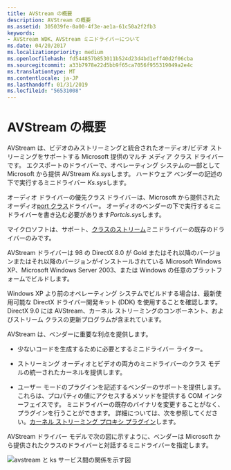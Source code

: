 ```yaml
---
title: AVStream の概要
description: AVStream の概要
ms.assetid: 305039fe-0a00-4f3e-ae1a-61c50a2f2fb3
keywords:
- AVStream WDK、AVStream ミニドライバーについて
ms.date: 04/20/2017
ms.localizationpriority: medium
ms.openlocfilehash: fd544857b853011b524d23d4bd1eff40d2f06cba
ms.sourcegitcommit: a33b7978e22d5bb9f65ca7056f955319049a2e4c
ms.translationtype: MT
ms.contentlocale: ja-JP
ms.lasthandoff: 01/31/2019
ms.locfileid: "56531008"
---
```

# <a name="avstream-overview"></a>AVStream の概要





AVStream は、ビデオのみストリーミングと統合されたオーディオ/ビデオ ストリーミングをサポートする Microsoft 提供のマルチ メディア クラス ドライバーです。 エクスポートのドライバーで、オペレーティング システムの一部として Microsoft から提供 AVStream *Ks.sys*します。 ハードウェア ベンダーの記述の下で実行するミニドライバー *Ks.sys*します。

オーディオ ドライバーの優先クラス ドライバーは、Microsoft から提供されたオーディオ[port クラス](https://msdn.microsoft.com/library/windows/hardware/ff536829)ドライバー。 オーディオのベンダーの下で実行するミニドライバーを書き込む必要があります*Portcls.sys*します。

マイクロソフトは、サポート、[クラスのストリーム](https://msdn.microsoft.com/library/windows/hardware/ff568275)ミニドライバーの既存のドライバーのみです。

AVStream ドライバーは 98 の DirectX 8.0 が Gold またはそれ以降のバージョンまたはそれ以降のバージョンがインストールされている Microsoft Windows XP、Microsoft Windows Server 2003、または Windows の任意のプラットフォームでビルドします。

Windows XP より前のオペレーティング システムでビルドする場合は、最新使用可能な DirectX ドライバー開発キット (DDK) を使用することを確認します。 DirectX 9.0 には AVStream、カーネル ストリーミングのコンポーネント、およびストリーム クラスの更新プログラムが含まれています。

AVStream は、ベンダーに重要な利点を提供します。

-   少ないコードを生成するために必要とするミニドライバー ライター。

-   ストリーミング オーディオとビデオの両方のミニドライバーのクラス モデルの統一されたカーネルを提供します。

-   ユーザー モードのプラグインを記述するベンダーのサポートを提供します。これらは、プロパティの値にアクセスするメソッドを提供する COM インターフェイスです。 ミニドライバーの既存のバイナリを変更することがなく、プラグインを行うことができます。 詳細については、次を参照してください。[カーネル ストリーミング プロキシ プラグイン](kernel-streaming-proxy-plug-ins-design-guide.md)します。

AVStream ドライバー モデルで次の図に示すように、ベンダーは Microsoft から提供されたクラスのドライバーと対話するミニドライバーを指定します。

![avstream と ks サービス間の関係を示す図](images/avstream.png)

 

 




